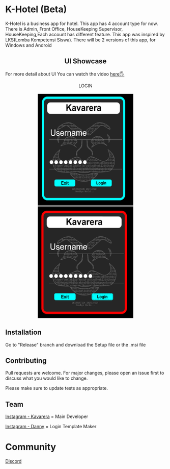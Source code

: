 # K-Hotel (Beta)

K-Hotel is a business app for hotel. This app has 4 account type for now. There is Admin, Front Office, HouseKeeping Supervisor, HouseKeeping,Each account has different feature. This app was inspired by LKS(Lomba Kompetensi Siswa). There will be 2 versions of this app, for Windows and Android

<div> 
<h2 align="center"> UI Showcase</h2>
  <p>For more detail about UI You can watch the video <a href="https://www.youtube.com/channel/UCEAgEldYBVGBYuzQLBi25uw">here🖐</a></p>
  
  <p align="center"> LOGIN <br> <br>
  <img width="300" height="350" alt="Login" target="_blank" src="https://github.com/Kavarera/K-Hotel/blob/master/Login1.png">
  <img width="300" height="350" alt="Login Failed" src="https://github.com/Kavarera/K-Hotel/blob/master/Login1_failed.png">
</p>
</div>


## Installation

Go to "Release" branch and download the Setup file or the .msi file


## Contributing
Pull requests are welcome. For major changes, please open an issue first to discuss what you would like to change.

Please make sure to update tests as appropriate.


## Team
[Instagram - Kavarera](https://www.instagram.com/r_kavarera) = Main Developer

[Instagram - Danny](https://www.instagram.com/Paradx_design) = Login Template Maker

# Community
[Discord](https://discord.gg/4qeyY9D6Sr)
